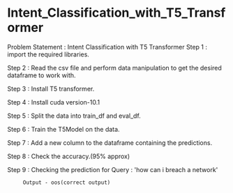 # Intent_Classification_with_T5_Transformer

Problem Statement : Intent Classification with T5 Transformer
Step 1 : import the required libraries.

Step 2 : Read the csv file and perform data manipulation to get the desired dataframe to work with.

Step 3 : Install T5 transformer.

Step 4 : Install cuda version-10.1

Step 5 : Split the data into train_df and eval_df.

Step 6 : Train the T5Model on the data.

Step 7 : Add a new column to the dataframe containing the predictions.

Step 8 : Check the accuracy.(95% approx)

Step 9 : Checking the prediction for Query : 'how can i breach a network'
         
         Output - oos(correct output)
